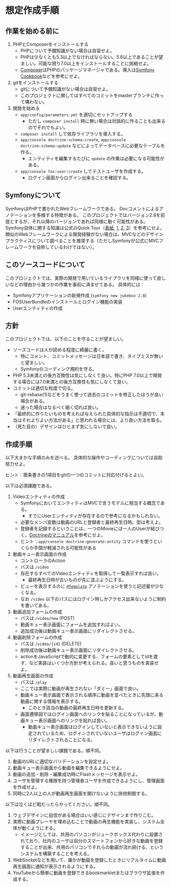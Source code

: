 想定作成手順
==========

作業を始める前に
-------------

1. PHPとComposerをインストールする
   * PHPについて予備知識がない場合は自習せよ。
   * PHPは少なくとも5.3以上でなければならない。5.6以上であることが望ましい。可能な限り7.0以上をインストールすることに挑戦せよ。
   * [Composer](https://getcomposer.org/)はPHPのパッケージマネージャである。導入は[Symfony Cookbook](http://symfony.com/doc/current/cookbook/composer.html)などを参考にせよ。
2. gitをインストールする
   * gitについて予備知識がない場合は自習せよ。
   * このプロジェクトに関してはすべてのコミットをmasterブランチに作って構わない。
3. 開発を始める
   * `app/config/parameters.yml` を適切にセットアップする
     * ただし `composer install` 時に無い場合は対話的に作ることも出来るのでそれでもよい。
   * `composer install` して依存ライブラリを導入する。
   * `app/console doctrine:schema:create`, `app/console doctrine:schema:update` などによってデータベースに必要なテーブルを作る。
     * エンティティを編集するたびに `update` の作業は必要になる可能性がある。
   * `app/console fos:user:create` してテストユーザを作成する。
     * ログイン画面からログイン出来ることを確認する。

Symfonyについて
--------------

SymfonyはPHPで書かれたWebフレームワークである。
Docコメントによるアノテーションを多様する特徴がある。
このプロジェクトではバージョン2.8を前提とするが、それ以降のバージョンであれば同様に動く可能性がある。
Symfony自体に関する知識は公式のQuick Tour（[表紙](http://symfony.com/doc/2.8/quick_tour/the_big_picture.html), [1](http://symfony.com/doc/2.8/quick_tour/the_view.html), [2](http://symfony.com/doc/2.8/quick_tour/the_controller.html), [3](http://symfony.com/doc/2.8/quick_tour/the_architecture.html)）を参考にせよ。
類似のWebフレームワークによる開発経験がない場合は、MVCなどのデザインプラクティスについて調べることを推奨する（ただしSymfonyが公式にMVCフレームワークを自称しているわけではない）。

このソースコードについて
--------------------

このプロジェクトでは、実際の開発で用いているライブラリを同様に使って欲しいなどの理由から幾つかの作業を事前に済ませてある。
具体的には：

* Symfonyアプリケーションの新規作成 (`symfony new jukebox 2.8`)
* FOSUserBundleのインストールとログイン機能の実装
* Userエンティティの作成

方針
----

このプロジェクトでは、以下のことを守ることが望ましい。

* ソースコードは人が読める程度に綺麗に書く。
  * 特にコメント、コミットメッセージは日本語で書き、タイプミスが無いと望ましい。
  * Symfonyのコーディング規約を守る。
* PHP 5.3未満との後方互換性は気にしなくて良い。特にPHP 7.0以上で開発する場合には7.0未満との後方互換性も気にしなくて良い。
* コミットは適切な粒度で切る。
  * git-rebase(1)などをうまく使って過去のコミットを修正したほうが良い場合がある。
  * 迷った場合はなるべく細く切れば良い。
* 「最終的に作りたいものを考えれば与えられた具体的な指示は不適切で、本当はそれよりよい方法がある」と思われる場合には、より良い方法を取る。
* （見た目の）デザインはひとまず気にしないで良い。

作成手順
-------

以下大まかな手順のみを述べる。
具体的な操作やコーディングについては自助努力せよ。

ヒント：箇条書きの1項目をgitの一つのコミットに対応付けるとよい。

以下は必須課題である。

1. Videoエンティティの作成
   * SymfonyにおいてエンティティはMVCで言うモデルに相当する概念である。
     * すでにUserエンティティが存在するので参考になるかもしれない。
   * 必要なメンバ変数は動画のURLと登録者と最終再生日時。型は考えよ。
   * 登録者を記録するということは、一つのMovieには一人のUserが結びつく。[Doctrineのマニュアル](http://doctrine-orm.readthedocs.io/projects/doctrine-orm/en/latest/reference/association-mapping.html)を参考にせよ。
   * ヒント：`app/console doctrine:generate:entity` コマンドを使うといくらか手間が軽減される可能性がある
2. 動画キュー表示画面の作成
   * コントローラのAction
   * パスは `/video`
   * 存在するすべてのVideoエンティティを取得して一覧表示すれば良い。
     * 最終再生日時が古いものが先に並ぶようにする。
   * ビューを表示するのに [`@Template`](http://symfony.com/doc/current/bundles/SensioFrameworkExtraBundle/annotations/view.html) アノテーションを使うと記述量が少なくなる。
   * なお `/video` 以下のパスにはログイン時しかアクセス出来ないように制約を書いてある。
3. 動画追加フォームの作成
   * パスは `/video/new` (POST)
   * 動画キュー表示画面にフォームを追加すればよい。
   * 追加成功後は動画キュー表示画面にリダイレクトさせる。
4. 動画削除フォームの作成
   * パスは `/video/{id}` (DELETE)
   * 削除成功後は動画キュー表示画面にリダイレクトさせる。
   * actionをJavaScriptで動的に変更する、フォームの要素としてidを渡す、など実装はいくつか方針が考えられる。良いと思うものを実装せよ。
5. 動画再生画面の作成
   * パスは `/play`
   * ここでは実際に動画が再生されない「ダミー」画面で良い。
   * 動画キュー表示画面で表示される順序に動画を並べたときに先頭に来る動画に関する情報を表示する。
     * このとき該当の動画の最終再生日時を更新する。
   * 画面遷移図ではログイン画面へのリンクを貼ることになっているが、動画キュー表示画面へのリンクを貼れば良い。
     * 動画キュー表示画面はログインしていないと表示できないように設定されているため、ログインされていないユーザはログイン画面にリダイレクトされることになる。

以下は行うことが望ましい課題である。順不同。

1. 動画のURLに適切なバリデーションを設定せよ。
2. 動画キュー表示画面から動画を編集できるようにせよ。
3. 動画の追加・削除・編集成功時にFlashメッセージを表示せよ。
4. ユーザを管理する権限を持つ管理者ユーザを作成できるようにし、管理画面を作成せよ。
5. 同時に2人以上の人が動画再生画面を開けないように排他制御する。

以下は泣くほど暇だったらやってください。順不同。

1. ウェブデザインに自信がある場合はいい感じにデザインまで作りこむ。
2. 実際に動画プレーヤを埋め込むことで動画の再生機能を実装し、システム全体が動くようにする。
   * イメージとしては、共用のパソコンがジュークボックス代わりに設置されており、社内のユーザは自分のスマートフォンから好きな動画を登録することが出来、共用のパソコンでそれらの動画が流れ続ける、というシステムを構築することを考える。
3. WebSocketなどを用いて、誰かが動画を登録したときにリアルタイムに動画再生画面に通知が表示されるようにする。
4. YouTubeから簡単に動画を登録できるbookmarkletまたはブラウザ拡張を作成する。
